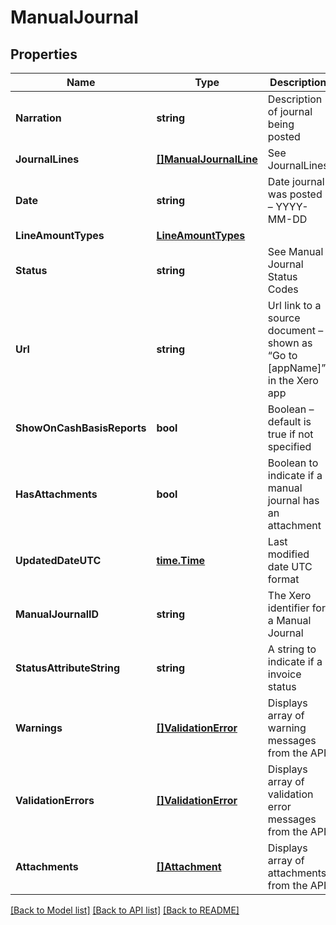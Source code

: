 # ManualJournal

## Properties

Name | Type | Description | Notes
------------ | ------------- | ------------- | -------------
**Narration** | **string** | Description of journal being posted | 
**JournalLines** | [**[]ManualJournalLine**](ManualJournalLine.md) | See JournalLines | [optional] 
**Date** | **string** | Date journal was posted – YYYY-MM-DD | [optional] 
**LineAmountTypes** | [**LineAmountTypes**](LineAmountTypes.md) |  | [optional] 
**Status** | **string** | See Manual Journal Status Codes | [optional] 
**Url** | **string** | Url link to a source document – shown as “Go to [appName]” in the Xero app | [optional] 
**ShowOnCashBasisReports** | **bool** | Boolean – default is true if not specified | [optional] 
**HasAttachments** | **bool** | Boolean to indicate if a manual journal has an attachment | [optional] [readonly] [default to false]
**UpdatedDateUTC** | [**time.Time**](time.Time.md) | Last modified date UTC format | [optional] [readonly] 
**ManualJournalID** | **string** | The Xero identifier for a Manual Journal | [optional] 
**StatusAttributeString** | **string** | A string to indicate if a invoice status | [optional] 
**Warnings** | [**[]ValidationError**](ValidationError.md) | Displays array of warning messages from the API | [optional] 
**ValidationErrors** | [**[]ValidationError**](ValidationError.md) | Displays array of validation error messages from the API | [optional] 
**Attachments** | [**[]Attachment**](Attachment.md) | Displays array of attachments from the API | [optional] 

[[Back to Model list]](../README.md#documentation-for-models) [[Back to API list]](../README.md#documentation-for-api-endpoints) [[Back to README]](../README.md)


